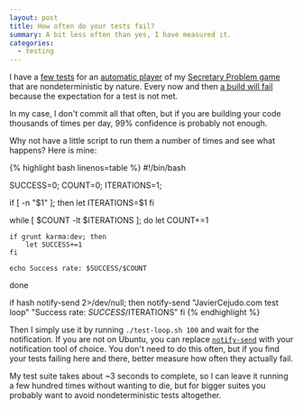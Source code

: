 ```yaml
---
layout: post
title: How often do your tests fail?
summary: A bit less often than yes, I have measured it.
categories:
  - testing
---
```


I have a [few tests][tests] for an [automatic player][autoplayer] of my
[Secretary Problem game][game] that are nondeterministic by nature.
Every now and then [a build will fail][failedbuild] because the expectation for a test
is not met.

In my case, I don't commit all that often, but if you are building your
code thousands of times per day, 99% confidence is probably not enough.

Why not have a little script to run them a number of times and see
what happens? Here is mine:

{% highlight bash linenos=table %}
#!/bin/bash

SUCCESS=0;
COUNT=0;
ITERATIONS=1;

if [ -n "$1" ]; then
    let ITERATIONS=$1
fi

while [ $COUNT -lt $ITERATIONS ]; do
    let COUNT+=1

    if grunt karma:dev; then
        let SUCCESS+=1
    fi

    echo Success rate: $SUCCESS/$COUNT
done

if hash notify-send 2>/dev/null; then
    notify-send "JavierCejudo.com test loop" "Success rate: $SUCCESS/$ITERATIONS"
fi
{% endhighlight %}

Then I simply use it by running `./test-loop.sh 100` and wait for the
notification. If you are not on Ubuntu, you can replace
[`notify-send`][notifysend] with your notification tool of choice. You
don't need to do this often, but if you find your tests failing here and
there, better measure how often they actually fail.

My test suite takes about ~3 seconds to complete, so I can leave it
running a few hundred times without wanting to die, but for bigger suites
you probably want to avoid nondeterministic tests altogether.

[tests]: https://github.com/javiercejudo/javiercejudo.com/blob/v1.2.7/tests/unit/SecretaryProblemSpec.js#L45-L85
[autoplayer]: https://github.com/javiercejudo/javiercejudo.com/blob/v1.2.7/js/controllers/SecretaryProblemCtrl.js#L343-L396
[game]: http://www.javiercejudo.com/#!/game
[failedbuild]: https://travis-ci.org/javiercejudo/javiercejudo.com/jobs/31416173
[notifysend]: http://manpages.ubuntu.com/manpages/gutsy/man1/notify-send.1.html
